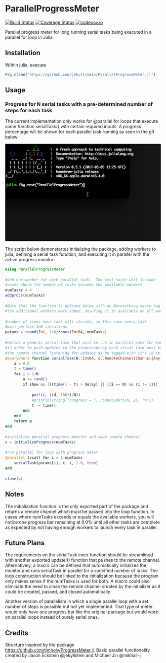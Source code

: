 # ParallelProgressMeter

[![Build Status](https://travis-ci.org/jekyllstein/ParallelProgressMeter.jl.svg)](https://travis-ci.org/jekyllstein/ParallelProgressMeter.jl) [![Coverage Status](https://coveralls.io/repos/jekyllstein/ParallelProgressMeter.jl/badge.svg)](https://coveralls.io/github/jekyllstein/ParallelProgressMeter.jl) [![codecov.io](http://codecov.io/github/jekyllstein/ParallelProgressMeter.jl/coverage.svg)](http://codecov.io/github/jekyllstein/ParallelProgressMeter.jl)

Parallel progress meter for long running serial tasks being executed in a parallel for loop in Julia

## Installation

Within julia, execute

```julia
Pkg.clone("https://github.com/jekyllstein/ParallelProgressMeter.jl")
```

## Usage

### Progress for N serial tasks with a pre-determined number of steps for each task

The current implementation only works for @parallel for loops that execute some function
serialTask() with certain required inputs.  A progress percentage will be shown for each 
parallel task running as seen in the gif below:

![alt text](img/ParallelProgressMeterTest.gif "Package Test Running")

The script below demonstartes initializing the package, adding workers to julia, defining a 
serial task function, and executing it in parallel with the active progress monitor:

```julia
using ParallelProgressMeter

#add one worker for each parallel task.  The test suite will include
#cases where the number of tasks exceeds the available workers.
numTasks = 4
addprocs(numTasks)

#Note that the function is defined below with an @everything macro tag after 
#the additional workers were added, ensuring it is available on all workers.

#number of times each task will iterate, in this case every task 
#will perform 1e8 iterations
params = round(Int, 1e8)*ones(Int64, numTasks)

#define a generic serial task that will be run in parallel once for each CPU core
#in order to push updates to the progressArray each serial task must have access to
#the remote channel listening for updates as be tagged with it's id in the parallel loop
@everywhere function serialTask(N::Int64, c::RemoteChannel{Channel{Any}}, id, delay::Float64, show = false)
    a = 0.0
    t = time()
    for i = 1:N
        a += rand()
        if show && (((time() - t) > delay) || ((i == N) && (i != 1)))
        
            put!(c, (id, 100*i/N))
            #println(string("Progress = ", round(100*i/N, 2), "%"))
            t  = time()
        end       
    end
    return a
end

#initialize parallel progress monitor and save remote channel
c = initializeProgress(numTasks)

#run parallel for loop with progress meter
@parallel (vcat) for i = 1:numTasks
    serialTask(params[i], c, i, 1.0, true)
end

close(c)
```

## Notes
The initialization function is the only exported part of the package and returns a remote channel which must be passed into
the loop function.  In cases where numTasks exceeds or equals the available workers, you will notice one progress bar remaining
at 0.0% until all other tasks are complete as expected by not having enough workers to launch every task in parallel.  

## Future Plans
The requirements on the serialTask inner function should be streamlined with another exported update!() function that pushes
to the remote channel.  Alternatively, a macro can be defined that automatically initializes the monitor and runs serialTask 
in parallel for a specified number of tasks.  The loop construction should be linked to the initialization because the program
only makes sense if the numTasks is used for both.  A macro could also eliminate the need to close the remote channel created 
by the initializer as it could be created, passed, and closed automatically

Another version of parallelism in which a single parallel loop with a set number of steps is possible but not yet implemented.  That type of 
meter would only have one progress bar like the original package but would work on parallel loops instead of purely serial ones.

## Credits
Structure inspired by the package https://github.com/timholy/ProgressMeter.jl.  Basic parallel functionality created by Jason Eckstein @jekyllstein and Michael Jin @mikhail-j
